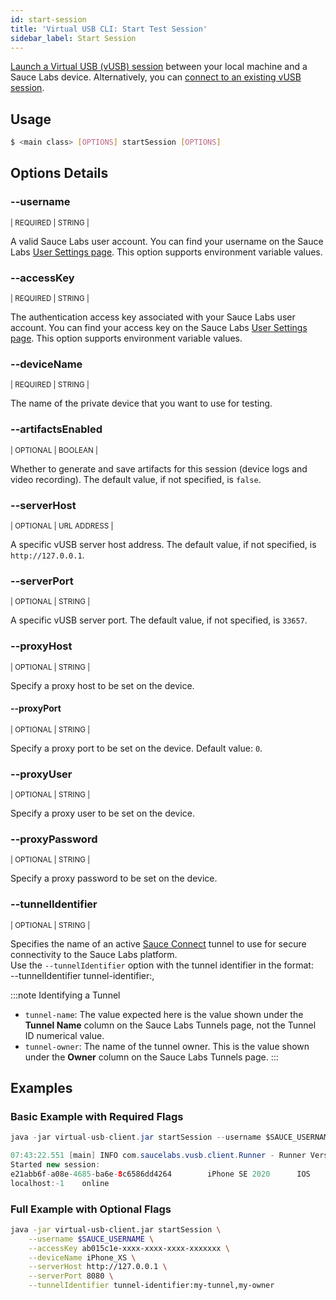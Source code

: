 ```yaml
---
id: start-session
title: 'Virtual USB CLI: Start Test Session'
sidebar_label: Start Session
---
```


[Launch a Virtual USB (vUSB) session](/mobile-apps/features/virtual-usb#start-test-session) between your local machine and a Sauce Labs device. Alternatively, you can [connect to an existing vUSB session](/dev/cli/virtual-usb/connect-session).

## Usage

```bash
$ <main class> [OPTIONS] startSession [OPTIONS]
```

## Options Details

### <span className="cli">--username </span>

<div className="cli-desc">
<p><small>| REQUIRED | STRING |</small></p>

A valid Sauce Labs user account. You can find your username on the Sauce Labs [User Settings page](https://app.saucelabs.com/user-settings). This option supports environment variable values.

</div>

### <span className="cli">--accessKey</span>

<div className="cli-desc">
<p><small>| REQUIRED | STRING |</small></p>

The authentication access key associated with your Sauce Labs user account. You can find your access key on the Sauce Labs [User Settings page](https://app.saucelabs.com/user-settings). This option supports environment variable values.

</div>

### <span className="cli">--deviceName</span>

<div className="cli-desc">
<p><small>| REQUIRED | STRING |</small></p>

The name of the private device that you want to use for testing.

</div>

### <span className="cli">--artifactsEnabled</span>

<div className="cli-desc">
<p><small>| OPTIONAL | BOOLEAN |</small></p>

Whether to generate and save artifacts for this session (device logs and video recording). The default value, if not specified, is `false`.

</div>

### <span className="cli">--serverHost</span>

<div className="cli-desc">
<p><small>| OPTIONAL | URL ADDRESS |</small></p>

A specific vUSB server host address. The default value, if not specified, is `http://127.0.0.1`.

</div>

### <span className="cli">--serverPort</span>

<div className="cli-desc">
<p><small>| OPTIONAL | STRING |</small></p>

A specific vUSB server port. The default value, if not specified, is `33657`.

</div>

### <span className="cli">--proxyHost</span>

<div className="cli-desc">
<p><small>| OPTIONAL | STRING |</small></p>

Specify a proxy host to be set on the device.

</div>

#### <span className="cli">--proxyPort</span>

<div className="cli-desc">
<p><small>| OPTIONAL | STRING |</small></p>

Specify a proxy port to be set on the device. Default value: `0`.

</div>

### <span className="cli">--proxyUser</span>

<div className="cli-desc">
<p><small>| OPTIONAL | STRING |</small></p>

Specify a proxy user to be set on the device.

</div>

### <span className="cli">--proxyPassword</span>

<div className="cli-desc">
<p><small>| OPTIONAL | STRING |</small></p>

Specify a proxy password to be set on the device.

</div>

### <span className="cli">--tunnelIdentifier</span>

<div className="cli-desc">
<p><small>| OPTIONAL | STRING |</small></p>

Specifies the name of an active [Sauce Connect](/secure-connections/sauce-connect/) tunnel to use for secure connectivity to the Sauce Labs platform.   
Use the `--tunnelIdentifier` option with the tunnel identifier in the format:    
--tunnelIdentifier tunnel-identifier:<tunnel-name>,<tunnel-owner>

:::note Identifying a Tunnel
- `tunnel-name`: The value expected here is the value shown under the **Tunnel Name** column on the Sauce Labs Tunnels page, not the Tunnel ID numerical value.
- `tunnel-owner`: The name of the tunnel owner. This is the value shown under the **Owner** column on the Sauce Labs Tunnels page.
:::

</div>

## Examples

### Basic Example with Required Flags

```java title="Start Session Request"
java -jar virtual-usb-client.jar startSession --username $SAUCE_USERNAME --accessKey $SAUCE_ACCESS_KEY --deviceName iPhone_XS
```

```java title="Sample Response"
07:43:22.551 [main] INFO com.saucelabs.vusb.client.Runner - Runner Version 2.0.0
Started new session:
e21abb6f-a08e-4685-ba6e-8c6586dd4264		iPhone SE 2020		IOS		14.3		https://app.eu-central-1.saucelabs.com/live/mobile/dataCenters/EU/devices/iPhone_SE_2020_14_POC05/shared/e21abb6f-a08e-4685-ba6e-8c6586dd4264
localhost:-1	online
```

### Full Example with Optional Flags

```bash
java -jar virtual-usb-client.jar startSession \
    --username $SAUCE_USERNAME \
    --accessKey ab015c1e-xxxx-xxxx-xxxx-xxxxxxx \
    --deviceName iPhone_XS \
    --serverHost http://127.0.0.1 \
    --serverPort 8080 \
    --tunnelIdentifier tunnel-identifier:my-tunnel,my-owner
```
